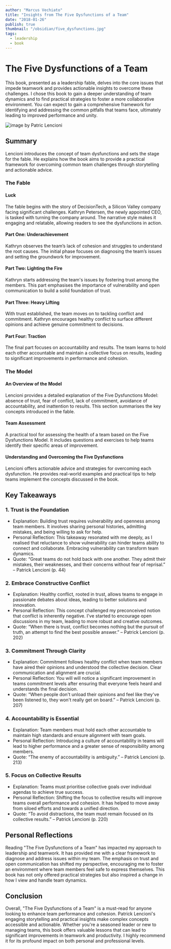 ```yaml
---
author: "Marcus Vechiato"
title: "Insights from The Five Dysfunctions of a Team"
date: "2018-01-26"
publish: true
thumbnail: "/obsidian/five_dysfunctions.jpg"
tags: 
  - leadership
  - book
--- 
```


# **The Five Dysfunctions of a Team**

This book, presented as a leadership fable, delves into the core issues that impede teamwork and provides actionable insights to overcome these challenges. I chose this book to gain a deeper understanding of team dynamics and to find practical strategies to foster a more collaborative environment. You can expect to gain a comprehensive framework for identifying and addressing the common pitfalls that teams face, ultimately leading to improved performance and unity.

![image](/obsidian/five_dysfunctions.jpg)
by Patric Lencioni

## **Summary**

Lencioni introduces the concept of team dysfunctions and sets the stage for the fable. He explains how the book aims to provide a practical framework for overcoming common team challenges through storytelling and actionable advice.

### **The Fable**
#### **Luck**
The fable begins with the story of DecisionTech, a Silicon Valley company facing significant challenges. Kathryn Petersen, the newly appointed CEO, is tasked with turning the company around. The narrative style makes it engaging and relatable, allowing readers to see the dysfunctions in action.

#### **Part One: Underachievement**
Kathryn observes the team’s lack of cohesion and struggles to understand the root causes. The initial phase focuses on diagnosing the team’s issues and setting the groundwork for improvement.

#### **Part Two: Lighting the Fire**
Kathryn starts addressing the team's issues by fostering trust among the members. This part emphasises the importance of vulnerability and open communication to build a solid foundation of trust.

#### **Part Three: Heavy Lifting**
With trust established, the team moves on to tackling conflict and commitment. Kathryn encourages healthy conflict to surface different opinions and achieve genuine commitment to decisions.

#### **Part Four: Traction**
The final part focuses on accountability and results. The team learns to hold each other accountable and maintain a collective focus on results, leading to significant improvements in performance and cohesion.

### **The Model**
#### **An Overview of the Model**
Lencioni provides a detailed explanation of the Five Dysfunctions Model: absence of trust, fear of conflict, lack of commitment, avoidance of accountability, and inattention to results. This section summarises the key concepts introduced in the fable.

#### **Team Assessment**
A practical tool for assessing the health of a team based on the Five Dysfunctions Model. It includes questions and exercises to help teams identify their specific areas of improvement.

#### **Understanding and Overcoming the Five Dysfunctions**
Lencioni offers actionable advice and strategies for overcoming each dysfunction. He provides real-world examples and practical tips to help teams implement the concepts discussed in the book.

## **Key Takeaways**
### 1. **Trust is the Foundation**
- Explanation: Building trust requires vulnerability and openness among team members. It involves sharing personal histories, admitting mistakes, and being willing to ask for help.
- Personal Reflection: This takeaway resonated with me deeply, as I realised that  reluctance to show vulnerability can hinder teams ability to connect and collaborate. Embracing vulnerability can transform team dynamics.
- Quote: “Great teams do not hold back with one another. They admit their mistakes, their weaknesses, and their concerns without fear of reprisal.” – Patrick Lencioni (p. 44)

### 2. **Embrace Constructive Conflict**
- Explanation: Healthy conflict, rooted in trust, allows teams to engage in passionate debates about ideas, leading to better solutions and innovation.
- Personal Reflection: This concept challenged my preconceived notion that conflict is inherently negative. I've started to encourage open discussions in my team, leading to more robust and creative outcomes.
- Quote: “When there is trust, conflict becomes nothing but the pursuit of truth, an attempt to find the best possible answer.” – Patrick Lencioni (p. 202)

### 3. **Commitment Through Clarity**
- Explanation: Commitment follows healthy conflict when team members have aired their opinions and understood the collective decision. Clear communication and alignment are crucial.
- Personal Reflection: You will will notice a significant improvement in teams commitment levels after ensuring that everyone feels heard and understands the final decision.
- Quote: “When people don't unload their opinions and feel like they've been listened to, they won't really get on board.” – Patrick Lencioni (p. 207)

### 4. **Accountability is Essential**
- Explanation: Team members must hold each other accountable to maintain high standards and ensure alignment with team goals.
- Personal Reflection: Introducing a culture of accountability in teams will lead to higher performance and a greater sense of responsibility among members.
- Quote: “The enemy of accountability is ambiguity.” – Patrick Lencioni (p. 213)

### 5. **Focus on Collective Results**
- Explanation: Teams must prioritise collective goals over individual agendas to achieve true success.
- Personal Reflection: Shifting the focus to collective results will improve teams overall performance and cohesion. It has helped to move away from siloed efforts and towards a unified direction.
- Quote: “To avoid distractions, the team must remain focused on its collective results.” – Patrick Lencioni (p. 220)

## **Personal Reflections**
Reading "The Five Dysfunctions of a Team" has impacted my approach to leadership and teamwork. It has provided me with a clear framework to diagnose and address issues within my team. The emphasis on trust and open communication has shifted my perspective, encouraging me to foster an environment where team members feel safe to express themselves. This book has not only offered practical strategies but also inspired a change in how I view and handle team dynamics.

## **Conclusion**
Overall, "The Five Dysfunctions of a Team" is a must-read for anyone looking to enhance team performance and cohesion. Patrick Lencioni's engaging storytelling and practical insights make complex concepts accessible and actionable. Whether you're a seasoned leader or new to managing teams, this book offers valuable lessons that can lead to significant improvements in teamwork and productivity. I highly recommend it for its profound impact on both personal and professional levels.
